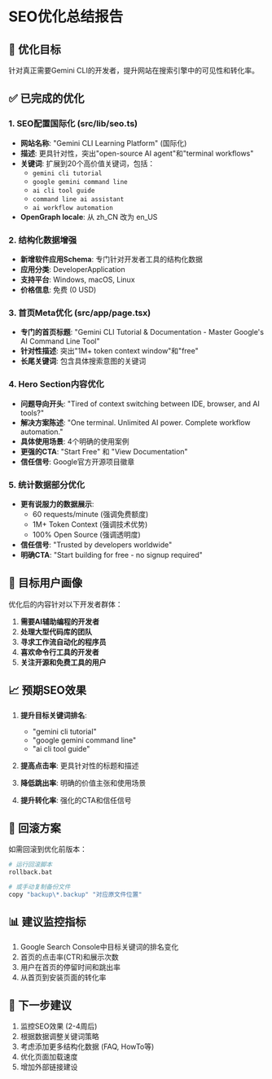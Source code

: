 # SEO优化总结报告

## 🎯 优化目标
针对真正需要Gemini CLI的开发者，提升网站在搜索引擎中的可见性和转化率。

## ✅ 已完成的优化

### 1. SEO配置国际化 (src/lib/seo.ts)
- **网站名称**: "Gemini CLI Learning Platform" (国际化)
- **描述**: 更具针对性，突出"open-source AI agent"和"terminal workflows"
- **关键词**: 扩展到20个高价值关键词，包括：
  - `gemini cli tutorial`
  - `google gemini command line`
  - `ai cli tool guide`
  - `command line ai assistant`
  - `ai workflow automation`
- **OpenGraph locale**: 从 zh_CN 改为 en_US

### 2. 结构化数据增强
- **新增软件应用Schema**: 专门针对开发者工具的结构化数据
- **应用分类**: DeveloperApplication
- **支持平台**: Windows, macOS, Linux
- **价格信息**: 免费 (0 USD)

### 3. 首页Meta优化 (src/app/page.tsx)
- **专门的首页标题**: "Gemini CLI Tutorial & Documentation - Master Google's AI Command Line Tool"
- **针对性描述**: 突出"1M+ token context window"和"free"
- **长尾关键词**: 包含具体搜索意图的关键词

### 4. Hero Section内容优化
- **问题导向开头**: "Tired of context switching between IDE, browser, and AI tools?"
- **解决方案陈述**: "One terminal. Unlimited AI power. Complete workflow automation."
- **具体使用场景**: 4个明确的使用案例
- **更强的CTA**: "Start Free" 和 "View Documentation"
- **信任信号**: Google官方开源项目徽章

### 5. 统计数据部分优化
- **更有说服力的数据展示**: 
  - 60 requests/minute (强调免费额度)
  - 1M+ Token Context (强调技术优势)
  - 100% Open Source (强调透明度)
- **信任信号**: "Trusted by developers worldwide"
- **明确CTA**: "Start building for free - no signup required"

## 🎯 目标用户画像
优化后的内容针对以下开发者群体：
1. **需要AI辅助编程的开发者**
2. **处理大型代码库的团队**
3. **寻求工作流自动化的程序员**
4. **喜欢命令行工具的开发者**
5. **关注开源和免费工具的用户**

## 📈 预期SEO效果
1. **提升目标关键词排名**:
   - "gemini cli tutorial"
   - "google gemini command line"
   - "ai cli tool guide"

2. **提高点击率**: 更具针对性的标题和描述
3. **降低跳出率**: 明确的价值主张和使用场景
4. **提升转化率**: 强化的CTA和信任信号

## 🔄 回滚方案
如需回滚到优化前版本：
```bash
# 运行回滚脚本
rollback.bat

# 或手动复制备份文件
copy "backup\*.backup" "对应原文件位置"
```

## 📊 建议监控指标
1. Google Search Console中目标关键词的排名变化
2. 首页的点击率(CTR)和展示次数
3. 用户在首页的停留时间和跳出率
4. 从首页到安装页面的转化率

## 🚀 下一步建议
1. 监控SEO效果 (2-4周后)
2. 根据数据调整关键词策略
3. 考虑添加更多结构化数据 (FAQ, HowTo等)
4. 优化页面加载速度
5. 增加外部链接建设

